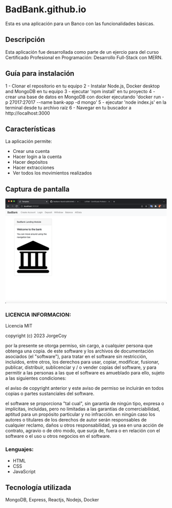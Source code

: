 # BadBank.github.io
Esta es una aplicación para un Banco con las funcionalidades básicas.

## Descripción
Esta aplicación fue desarrollada como parte de un ejercio para del curso Certificado Profesional en Programación: Desarrollo Full-Stack con MERN. 

## Guía para instalación
1 - Clonar el repositorio en tu equipo
2 - Instalar Node.js, Docker desktop and MongoDB en tu equipo
3 - ejecutar 'npm install' en tu proyecto
4 - crear una base de datos en MongoDB con docker ejecutando 'docker run -p 27017:27017 --name bank-app -d mongo'
5 - ejecutar 'node index.js' en la terminal desde tu archivo raíz 
6 - Navegar en tu buscador a http://localhost:3000 

## Características 
La aplicación permite:
- Crear una cuenta
- Hacer login a la cuenta
- Hacer depósitos
- Hacer extracciones
- Ver todos los movimientos realizados

## Captura de pantalla
![Pantalla inicial](badbank-backend-img.png)


### LICENCIA INFORMACION:

Licencia MIT

copyright (c) 2023 JorgeCoy 

por la presente se otorga permiso, sin cargo, a cualquier persona que obtenga una copia.
de este software y los archivos de documentación asociados (el "software"), para tratar
en el software sin restricción, incluidos, entre otros, los derechos
para usar, copiar, modificar, fusionar, publicar, distribuir, sublicenciar y / o vender
copias del software, y para permitir a las personas a las que el software es
amueblado para ello, sujeto a las siguientes condiciones:

el aviso de copyright anterior y este aviso de permiso se incluirán en todos
copias o partes sustanciales del software.

el software se proporciona "tal cual", sin garantía de ningún tipo, expresa o
implícitas, incluidas, pero no limitadas a las garantías de comerciabilidad,
aptitud para un propósito particular y no infracción. en ningún caso
los autores o titulares de los derechos de autor serán responsables de cualquier reclamo, daños u otros
responsabilidad, ya sea en una acción de contrato, agravio o de otro modo, que surja de,
fuera o en relación con el software o el uso u otros negocios en el
software.

### Lenguajes:
-  HTML 
-  CSS
-  JavaScript

## Tecnología utilizada
MongoDB, Express, Reactjs, Nodejs, Docker
